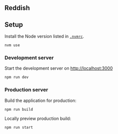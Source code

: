 ## Reddish

## Setup

Install the Node version listed in [`.nvmrc`](.nvmrc).

```sh
nvm use
```

### Development server

Start the development server on [http://localhost:3000](http://localhost:3000)

```bash
npm run dev
```

### Production server
Build the application for production:

```sh
npm run build
```

Locally preview production build:

```sh
npm run start
```